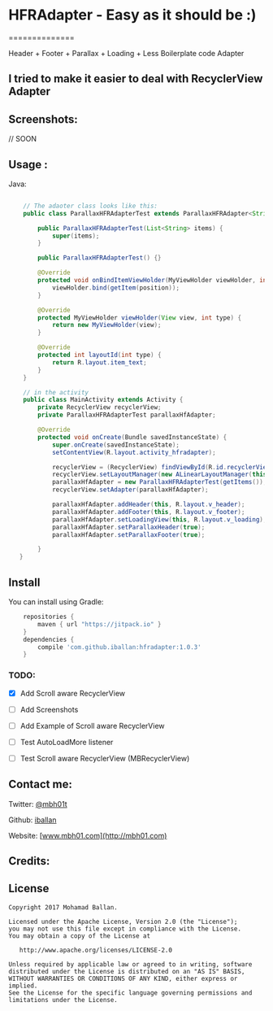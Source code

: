 # HFRAdapter - Easy as it should be :)
==============

Header + Footer + Parallax + Loading + Less Boilerplate code Adapter 


## I tried to make it easier to deal with RecyclerView Adapter

Screenshots:
--------

// SOON

## Usage :


Java:
``` java

	// The adaoter class looks like this:
	public class ParallaxHFRAdapterTest extends ParallaxHFRAdapter<String, MyViewHolder> {

	    public ParallaxHFRAdapterTest(List<String> items) {
	        super(items);
	    }

	    public ParallaxHFRAdapterTest() {}

	    @Override
	    protected void onBindItemViewHolder(MyViewHolder viewHolder, int position, int type) {
	        viewHolder.bind(getItem(position));
	    }

	    @Override
	    protected MyViewHolder viewHolder(View view, int type) {
	        return new MyViewHolder(view);
	    }

	    @Override
	    protected int layoutId(int type) {
	        return R.layout.item_text;
	    }
	}

	// in the activity
    public class MainActivity extends Activity {
		private RecyclerView recyclerView;
		private ParallaxHFRAdapterTest parallaxHfAdapter;

	    @Override
	    protected void onCreate(Bundle savedInstanceState) {
	        super.onCreate(savedInstanceState);
	        setContentView(R.layout.activity_hfradapter);

	        recyclerView = (RecyclerView) findViewById(R.id.recyclerView);
	        recyclerView.setLayoutManager(new ALinearLayoutManager(this));
	        parallaxHfAdapter = new ParallaxHFRAdapterTest(getItems());
	        recyclerView.setAdapter(parallaxHfAdapter);

            parallaxHfAdapter.addHeader(this, R.layout.v_header);
	        parallaxHfAdapter.addFooter(this, R.layout.v_footer);
	        parallaxHfAdapter.setLoadingView(this, R.layout.v_loading);
	        parallaxHfAdapter.setParallaxHeader(true);
	        parallaxHfAdapter.setParallaxFooter(true);

	    }
   }
```

Install
--------

You can install using Gradle:

```gradle
	repositories {
	    maven { url "https://jitpack.io" }
	}
	dependencies {
	    compile 'com.github.iballan:hfradapter:1.0.3'
	}
```

### TODO:

- [x] Add Scroll aware RecyclerView
- [ ] Add Screenshots
- [ ] Add Example of Scroll aware RecyclerView 
- [ ] Test AutoLoadMore listener
- [ ] Test Scroll aware RecyclerView (MBRecyclerView) 


Contact me:
--------

Twitter: [@mbh01t](https://twitter.com/mbh01t)

Github: [iballan](https://github.com/iballan)

Website: [www.mbh01.com](http://mbh01.com)

Credits:
--------



License
--------

    Copyright 2017 Mohamad Ballan.

    Licensed under the Apache License, Version 2.0 (the "License");
    you may not use this file except in compliance with the License.
    You may obtain a copy of the License at

       http://www.apache.org/licenses/LICENSE-2.0

    Unless required by applicable law or agreed to in writing, software
    distributed under the License is distributed on an "AS IS" BASIS,
    WITHOUT WARRANTIES OR CONDITIONS OF ANY KIND, either express or implied.
    See the License for the specific language governing permissions and
    limitations under the License.